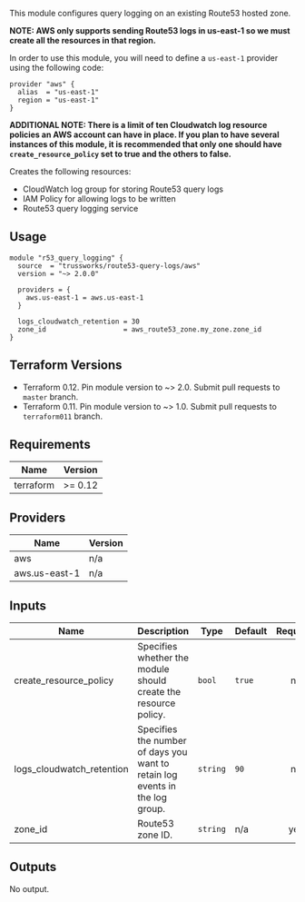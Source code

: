 This module configures query logging on an existing Route53 hosted zone.

**NOTE: AWS only supports sending Route53 logs in us-east-1 so we must create all the resources in that region.**

In order to use this module, you will need to define a `us-east-1` provider using the following code:

```hcl
provider "aws" {
  alias  = "us-east-1"
  region = "us-east-1"
}
```

**ADDITIONAL NOTE: There is a limit of ten Cloudwatch log resource policies an AWS account can have in place. If you plan to have several instances of this module, it is recommended that only one should have `create_resource_policy` set to true and the others to false.**

Creates the following resources:

- CloudWatch log group for storing Route53 query logs
- IAM Policy for allowing logs to be written
- Route53 query logging service

## Usage

```hcl
module "r53_query_logging" {
  source  = "trussworks/route53-query-logs/aws"
  version = "~> 2.0.0"

  providers = {
    aws.us-east-1 = aws.us-east-1
  }

  logs_cloudwatch_retention = 30
  zone_id                   = aws_route53_zone.my_zone.zone_id
}
```

## Terraform Versions

- Terraform 0.12. Pin module version to ~> 2.0. Submit pull requests to `master` branch.
- Terraform 0.11. Pin module version to ~> 1.0. Submit pull requests to `terraform011` branch.

<!-- BEGINNING OF PRE-COMMIT-TERRAFORM DOCS HOOK -->

## Requirements

| Name      | Version |
| --------- | ------- |
| terraform | >= 0.12 |

## Providers

| Name          | Version |
| ------------- | ------- |
| aws           | n/a     |
| aws.us-east-1 | n/a     |

## Inputs

| Name                      | Description                                                                  | Type     | Default | Required |
| ------------------------- | ---------------------------------------------------------------------------- | -------- | ------- | :------: |
| create_resource_policy    | Specifies whether the module should create the resource policy.              | `bool`   | `true`  |    no    |
| logs_cloudwatch_retention | Specifies the number of days you want to retain log events in the log group. | `string` | `90`    |    no    |
| zone_id                   | Route53 zone ID.                                                             | `string` | n/a     |   yes    |

## Outputs

No output.

<!-- END OF PRE-COMMIT-TERRAFORM DOCS HOOK -->
